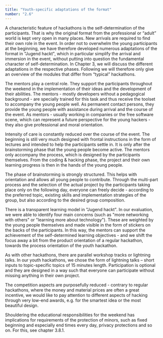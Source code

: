 ```yaml
---
title: "Youth-specific adaptations of the format"
number: "2.6"
---
```

    
A characteristic feature of hackathons is the self-determination of the participants. That is why the original format from the professional or “adult” world is kept very open in many places. New arrivals are required to find their own role in the event. In order not to overwhelm the young participants at the beginning, we have therefore developed numerous adaptations of the format in "Jugend hackt", which in particular simplify the arrival and immersion in the event, without putting into question the fundamental character of self-determination. In Chapter 3, we will discuss the different adaptations in the respective phases. Following we will therefore only give an overview of the modules that differ from “typical” hackathons.

The mentors play a central role. They support the participants throughout the weekend in the implementation of their ideas and the development of their abilities. The mentors - mostly developers without a pedagogical background - are specially trained for this task and thus receive the toolset to accompany the young people well. As permanent contact persons, they provide the young people with assistance during arrival and the course of the event. As mentors - usually working in companies or the free software scene, which can represent a future perspective for the young hackers - they also give professional and moral orientation.

Intensity of care is constantly reduced over the course of the event. The beginning is still very much designed with frontal instructions in the form of lectures and intended to help the participants settle in. It is only after the brainstorming phase that the young people become active. The mentors only accompany the process, which is designed by the participants themselves. From the coding & hacking phase, the project and their own learning progress is then in the hands of the young people.

The phase of brainstorming is strongly structured. This helps with orientation and allows all young people to contribute. Through the multi-part process and the selection of the actual project by the participants taking place only on the following day, everyone can freely decide - according to the preferred topic, existing skills and implementation strategies of the group, but also according to the desired group composition.

There is a transparent learning model in "Jugend hackt". In our evaluation, we were able to identify four main concerns (such as "more networking with others" or "learning more about technology"). These are weighted by the young people themselves and made visible in the form of stickers on the backs of the participants. In this way, the mentors can support the achievement of the self-determined learning objectives - and we shift the focus away a bit from the product orientation of a regular hackathon, towards the process orientation of the youth hackathon.

As with other hackathons, there are parallel workshop tracks or lightning talks. In our youth hackathons, we chose the form of lightning talks – short inputs to topic-specific topics of 15 minutes length. Participation is optional and they are designed in a way such that everyone can participate without missing anything in their own project.

The competition aspects are purposefully reduced - contrary to regular hackathons, where the money and material prices are often a great incentive, we would like to pay attention to different aspects of hacking through very low-end awards, e.g. for the smartest idea or the most beautiful design.

Shouldering the educational responsibilities for the weekend has implications for requirements of the protection of minors, such as fixed beginning and especially end times every day, privacy protections and so on. For this, see chapter 3.8.1.